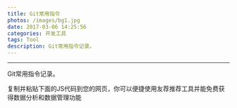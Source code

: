```yaml
---
title: Git常用指令
photos: /images/bg1.jpg
date: 2017-03-06 14:25:56
categories: 开发工具
tags: Tool
description: Git常用指令记录。
---
```


---

Git常用指令记录。

复制并粘贴下面的JS代码到您的网页，你可以便捷使用友荐推荐工具并能免费获得数据分析和数据管理功能
<!-- UY BEGIN -->
<div id="uyan_frame"></div>
<script type="text/javascript" src="http://v2.uyan.cc/code/uyan.js?uid=2128495"></script>
<!-- UY END -->